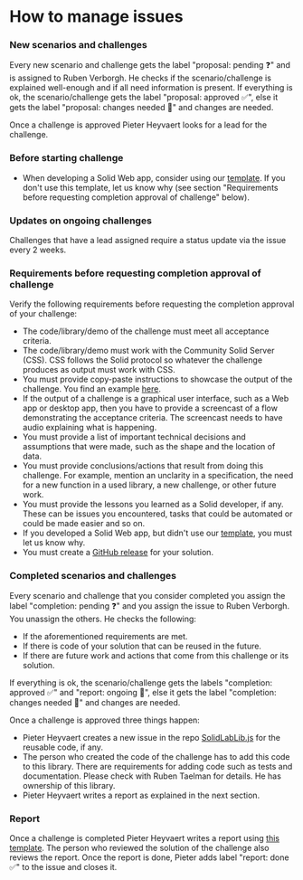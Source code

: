 # How to manage issues

### New scenarios and challenges
Every new scenario and challenge gets the label "proposal: pending ❓" and
is assigned to Ruben Verborgh.
He checks if the scenario/challenge is explained well-enough and 
if all need information is present.
If everything is ok, the scenario/challenge gets the label "proposal: approved ✅", else
it gets the label "proposal: changes needed 👷" and changes are needed.

Once a challenge is approved Pieter Heyvaert looks for a lead for the challenge.

### Before starting challenge

- When developing a Solid Web app, 
consider using our [template](https://github.com/SolidLabResearch/solid-web-app-template).
If you don't use this template, let us know why 
(see section "Requirements before requesting completion approval of challenge" below).

### Updates on ongoing challenges
Challenges that have a lead assigned require a status update via the issue every 2 weeks.

### Requirements before requesting completion approval of challenge
Verify the following requirements before requesting the completion approval of your challenge:

- The code/library/demo of the challenge must meet all acceptance criteria.
- The code/library/demo must work with the Community Solid Server (CSS).
  CSS follows the Solid protocol so whatever the challenge produces as output must work with CSS.
- You must provide copy-paste instructions to showcase the output of the challenge.
  You find an example [here](https://github.com/maartyman/solidBenchAggregatorDemo).
- If the output of a challenge is a graphical user interface, such as a Web app or desktop app,
  then you have to provide a screencast of a flow demonstrating the acceptance criteria.
  The screencast needs to have audio explaining what is happening.
- You must provide a list of important technical decisions and assumptions that were made,
such as the shape and the location of data.
- You must provide conclusions/actions that result from doing this challenge.
  For example, mention an unclarity in a specification, 
  the need for a new function in a used library,
  a new challenge, or
  other future work.
- You must provide the lessons you learned as a Solid developer, if any.
  These can be issues you encountered, tasks that could be automated or could be made easier and so on.
- If you developed a Solid Web app, 
but didn't use our [template](https://github.com/SolidLabResearch/solid-web-app-template), 
you must let us know why.
- You must create a 
[GitHub release](https://docs.github.com/en/repositories/releasing-projects-on-github/managing-releases-in-a-repository)
for your solution.

### Completed scenarios and challenges
Every scenario and challenge that you consider completed 
you assign the label "completion: pending ❓" and 
you assign the issue to Ruben Verborgh.
You unassign the others.
He checks the following:

- If the aforementioned requirements are met.
- If there is code of your solution that can be reused in the future.
- If there are future work and actions that come from this challenge or its solution.

If everything is ok, the scenario/challenge gets the labels "completion: approved ✅" and "report: ongoing 👷", else
it gets the label "completion: changes needed 👷" and changes are needed.

Once a challenge is approved three things happen:

- Pieter Heyvaert creates a new issue in the repo [SolidLabLib.js](https://github.com/SolidLabResearch/SolidLabLib.js)
for the reusable code, if any.
- The person who created the code of the challenge has to add this code to this library.
There are requirements for adding code such as tests and documentation.
Please check with Ruben Taelman for details. 
He has ownership of this library.
- Pieter Heyvaert writes a report as explained in the next section.

### Report

Once a challenge is completed Pieter Heyvaert writes a report using [this template](reports/template.md).
The person who reviewed the solution of the challenge also reviews the report.
Once the report is done, Pieter adds label "report: done ✅" to the issue and closes it.
